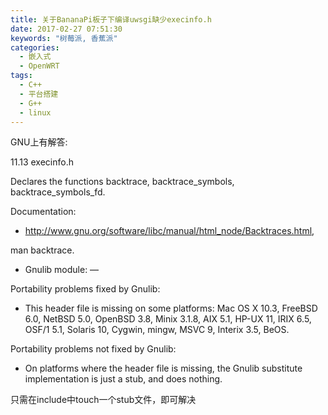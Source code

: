 ```yaml
---
title: 关于BananaPi板子下编译uwsgi缺少execinfo.h
date: 2017-02-27 07:51:30
keywords: "树莓派, 香蕉派"
categories:
  - 嵌入式
  - OpenWRT
tags:
  - C++
  - 平台搭建
  - G++
  - linux
---
```


GNU上有解答:



11.13 execinfo.h

Declares the functions backtrace, backtrace_symbols, backtrace_symbols_fd.

Documentation:

* http://www.gnu.org/software/libc/manual/html_node/Backtraces.html,

man backtrace.

* Gnulib module: —



Portability problems fixed by Gnulib:

* This header file is missing on some platforms: Mac OS X 10.3, FreeBSD 6.0, NetBSD 5.0, OpenBSD 3.8, Minix 3.1.8, AIX 5.1, HP-UX 11, IRIX 6.5, OSF/1 5.1, Solaris 10, Cygwin, mingw, MSVC 9, Interix 3.5, BeOS.



Portability problems not fixed by Gnulib:

* On platforms where the header file is missing, the Gnulib substitute implementation is just a stub, and does nothing.





只需在include中touch一个stub文件，即可解决
